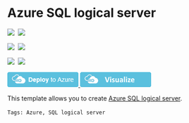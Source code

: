 # Azure SQL logical server

<IMG SRC="https://azurequickstartsservice.blob.core.windows.net/badges/101-sql-logical-server/PublicLastTestDate.svg" />&nbsp;
<IMG SRC="https://azurequickstartsservice.blob.core.windows.net/badges/101-sql-logical-server/PublicDeployment.svg" />&nbsp;

<IMG SRC="https://azurequickstartsservice.blob.core.windows.net/badges/101-sql-logical-server/FairfaxLastTestDate.svg" />&nbsp;
<IMG SRC="https://azurequickstartsservice.blob.core.windows.net/badges/101-sql-logical-server/FairfaxDeployment.svg" />&nbsp;

<IMG SRC="https://azurequickstartsservice.blob.core.windows.net/badges/101-sql-logical-server/BestPracticeResult.svg" />&nbsp;
<IMG SRC="https://azurequickstartsservice.blob.core.windows.net/badges/101-sql-logical-server/CredScanResult.svg" />&nbsp;

<a href="https://portal.azure.com/#create/Microsoft.Template/uri/https%3A%2F%2Fraw.githubusercontent.com%2FAzure%2Fazure-quickstart-templates%2Fmaster%2F101-sql-logical-server%2Fazuredeploy.json" target="_blank">
    <img src="https://raw.githubusercontent.com/Azure/azure-quickstart-templates/master/1-CONTRIBUTION-GUIDE/images/deploytoazure.png"/>
</a>
<a href="http://armviz.io/#/?load=https%3A%2F%2Fraw.githubusercontent.com%2FAzure%2Fazure-quickstart-templates%2Fmaster%2F101-sql-logical-server%2Fazuredeploy.json" target="_blank">
    <img src="https://raw.githubusercontent.com/Azure/azure-quickstart-templates/master/1-CONTRIBUTION-GUIDE/images/visualizebutton.png"/>
</a>

This template allows you to create [Azure SQL logical server](https://docs.microsoft.com/en-us/azure/sql-database/sql-database-logical-servers).

`Tags: Azure, SQL logical server`

